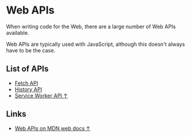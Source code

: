 # Web APIs

When writing code for the Web, there are a large number of Web APIs available.

Web APIs are typically used with JavaScript, although this doesn't always have to be the case.

## List of APIs

* [Fetch API](fetch.md)
* [History API](history.md)
* [Service Worker API ↑](https://developer.mozilla.org/en-US/docs/Web/API/Service_Worker_API)

## Links

* [Web APIs on MDN web docs ↑](https://developer.mozilla.org/en-US/docs/Web/API)
